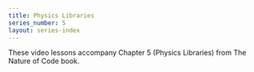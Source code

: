 ```yaml
---
title: Physics Libraries
series_number: 5
layout: series-index
---
```

These video lessons accompany Chapter 5 (Physics Libraries) from The Nature of Code book.
